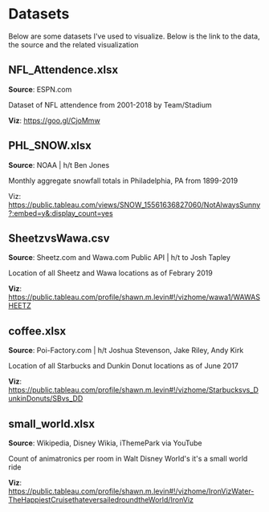 # Datasets
Below are some datasets I've used to visualize.  Below is the link to the data, the source and the related visualization

## NFL_Attendence.xlsx

**Source**: ESPN.com

Dataset of NFL attendence from 2001-2018 by Team/Stadium

**Viz**: https://goo.gl/CjoMmw



## PHL_SNOW.xlsx

**Source**: NOAA | h/t Ben Jones

Monthly aggregate snowfall totals in Philadelphia, PA from 1899-2019

Viz: https://public.tableau.com/views/SNOW_15561636827060/NotAlwaysSunny?:embed=y&:display_count=yes



## SheetzvsWawa.csv

**Source**: Sheetz.com and Wawa.com Public API | h/t to Josh Tapley

Location of all Sheetz and Wawa locations as of Febrary 2019

**Viz**: https://public.tableau.com/profile/shawn.m.levin#!/vizhome/wawa1/WAWASHEETZ



## coffee.xlsx

**Source**: Poi-Factory.com | h/t Joshua Stevenson, Jake Riley, Andy Kirk

Location of all Starbucks and Dunkin Donut locations as of June 2017

**Viz**: https://public.tableau.com/profile/shawn.m.levin#!/vizhome/Starbucksvs_DunkinDonuts/SBvs_DD

## small_world.xlsx

**Source**: Wikipedia, Disney Wikia, iThemePark via YouTube

Count of animatronics per room in Walt Disney World's it's a small world ride

**Viz**:  https://public.tableau.com/profile/shawn.m.levin#!/vizhome/IronVizWater-TheHappiestCruisethateversailedroundtheWorld/IronViz

